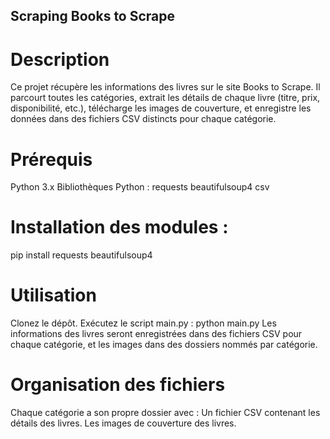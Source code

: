 ## Scraping Books to Scrape
# Description
Ce projet récupère les informations des livres sur le site Books to Scrape. Il parcourt toutes les catégories, extrait les détails de chaque livre (titre, prix, disponibilité, etc.), télécharge les images de couverture, et enregistre les données dans des fichiers CSV distincts pour chaque catégorie.

# Prérequis
Python 3.x
Bibliothèques Python :
requests
beautifulsoup4
csv

# Installation des modules :
pip install requests beautifulsoup4

# Utilisation
Clonez le dépôt.
Exécutez le script main.py :
python main.py
Les informations des livres seront enregistrées dans des fichiers CSV pour chaque catégorie, et les images dans des dossiers nommés par catégorie.

# Organisation des fichiers
Chaque catégorie a son propre dossier avec :
Un fichier CSV contenant les détails des livres.
Les images de couverture des livres.
